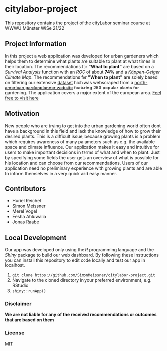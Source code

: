 # citylabor-project

This repository contains the project of the cityLabor seminar course at WWWU Münster WiSe 21/22

## Project Information

In this project a web application was developed for urban gardeners which helps them to determine what plants are suitable to plant at what times in their location. The recommendations for __"What to plant"__ are based on a _Survival Analysis_ function with an _ROC_ of about __74%__ and a _Köppen-Geiger Climate Map_. The recommendations for __"When to plant"__ are solely based on filtering our extensive [dataset](https://github.com/SimonMeissner/citylabor-project/blob/main/src/20211214-plants-scraped.csv) hich was webscraped from a [north-american gardenplanner website](https://gardenplanner.almanac.com/plants/us-and-canada/) featuring 259 popular plants for gardening. The application covers a major extent of the european area. [Feel free to visit here](https://simonmeissner.shinyapps.io/urbangardentool/)

## Motivation

New people who are trying to get into the urban gardening world often dont have a background in this field and lack the knowledge of how to grow their desired plants. This is a difficult issue, because growing plants is a problem which requires awareness of many parameters such as e.g. the available space and climate influence. Our application makes it easy and intuitive for users to make important decisions in terms of what and when to plant. Just by specifying some fields the user gets an overview of what is possible for his location and can choose from our recommendations. Users of our application need no preliminary experience with growing plants and are able to inform themselves in a very quick and easy manner. 

## Contributors

- Huriel Reichel
- Simon Meissner
- Merel Vogel
- Eesha Ahluwalia
- Jonas Raabe

## Local Development

Our app was developed only using the _R_ programming language and the _Shiny_ package to build our web dashboard. 
By following these instructions you can install this repository to edit code locally and test our app in localhost. 

1. `git clone https://github.com/SimonMeissner/citylabor-project.git`
2. Navigate to the cloned directory in your preferred environment, e.g. RStudio
3. `shiny::runApp()`

### Disclaimer

__We are not liable for any of the received recommendations or outcomes that are based on them__

### License

[MIT](https://en.wikipedia.org/wiki/MIT_License)
